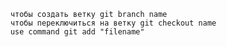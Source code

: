         чтобы создать ветку git branch name 
        чтобы переключиться на ветку git checkout name 
        use command git add "filename"